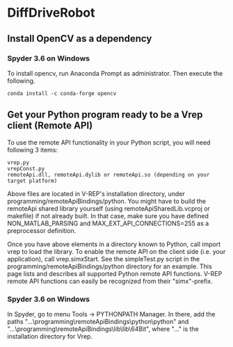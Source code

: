 # DiffDriveRobot

## Install OpenCV as a dependency
### Spyder 3.6 on Windows
To install opencv, run Anaconda Prompt as administrator. Then execute the following.
```
conda install -c conda-forge opencv
```

## Get your Python program ready to be a Vrep client (Remote API)
To use the remote API functionality in your Python script, you will need following 3 items:
```
vrep.py
vrepConst.py
remoteApi.dll, remoteApi.dylib or remoteApi.so (depending on your target platform)
```
Above files are located in V-REP's installation directory, under programming/remoteApiBindings/python. You might have to build the remoteApi shared library yourself (using remoteApiSharedLib.vcproj or makefile) if not already built. In that case, make sure you have defined NON_MATLAB_PARSING and MAX_EXT_API_CONNECTIONS=255 as a preprocessor definition.

Once you have above elements in a directory known to Python, call import vrep to load the library. To enable the remote API on the client side (i.e. your application), call vrep.simxStart. See the simpleTest.py script in the programming/remoteApiBindings/python directory for an example. This page lists and describes all supported Python remote API functions. V-REP remote API functions can easily be recognized from their "simx"-prefix.

### Spyder 3.6 on Windows
In Spyder, go to menu Tools -> PYTHONPATH Manager. In there, add the paths "...\programming\remoteApiBindings\python\python" and "...\programming\remoteApiBindings\lib\lib\64Bit", where "..." is the installation directory for Vrep.
